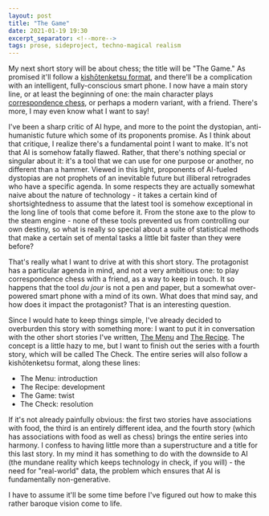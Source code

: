 ```yaml
---
layout: post
title: "The Game"
date: 2021-01-19 19:30
excerpt_separator: <!--more-->
tags: prose, sideproject, techno-magical realism
---
```


My next short story will be about chess; the title will be "The Game." As promised it'll follow a [kishōtenketsu format](https://shaisachs.com/2021/01/09/kishotenketsu.html), and there'll be a complication with an intelligent, fully-conscious smart phone. I now have a main story line, or at least the beginning of one: the main character plays [correspondence chess](https://www.chess.com/terms/correspondence-chess), or perhaps a modern variant, with a friend. There's more, I may even know what I want to say!

<!--more-->

I've been a sharp critic of AI hype, and more to the point the dystopian, anti-humanistic future which some of its proponents promise. As I think about that critique, I realize there's a fundamental point I want to make. It's not that AI is somehow fatally flawed. Rather, that there's nothing special or singular about it: it's a tool that we can use for one purpose or another, no different than a hammer. Viewed in this light, proponents of AI-fueled dystopias are not prophets of an inevitable future but illiberal retrogrades who have a specific agenda. In some respects they are actually somewhat naive about the nature of technology - it takes a certain kind of shortsightedness to assume that the latest tool is somehow exceptional in the long line of tools that come before it. From the stone axe to the plow to the steam engine - none of these tools prevented us from controlling our own destiny, so what is really so special about a suite of statistical methods that make a certain set of mental tasks a little bit faster than they were before?

That's really what I want to drive at with this short story. The protagonist has a particular agenda in mind, and not a very ambitious one: to play correspondence chess with a friend, as a way to keep in touch. It so happens that the tool *du jour* is not a pen and paper, but a somewhat over-powered smart phone with a mind of its own. What does that mind say, and how does it impact the protagonist? That is an interesting question.

Since I would hate to keep things simple, I've already decided to overburden this story with something more: I want to put it in conversation with the other short stories I've written, [The Menu](https://shaisachs.com/2018/05/05/the-menu.html) and [The Recipe](https://shaisachs.com/2020/11/29/the-recipe.html). The concept is a little hazy to me, but I want to finish out the series with a fourth story, which will be called The Check. The entire series will also follow a kishōtenketsu format, along these lines:

* The Menu: introduction
* The Recipe: development
* The Game: twist
* The Check: resolution

If it's not already painfully obvious: the first two stories have associations with food, the third is an entirely different idea, and the fourth story \(which has associations with food as well as chess\) brings the entire series into harmony. I confess to having little more than a superstructure and a title for this last story. In my mind it has something to do with the downside to AI \(the mundane reality which keeps technology in check, if you will\) - the need for "real-world" data, the problem which ensures that AI is fundamentally non-generative.

I have to assume it'll be some time before I've figured out how to make this rather baroque vision come to life.

